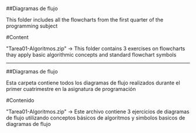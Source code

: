 ##Diagramas de flujo

This folder includes all the flowcharts from the first quarter of the programming subject

#Content

"Tarea01-Algoritmos.zip" -> This folder contains 3 exercises on flowcharts thay apply basic algorithmic concepts and standard flowchart symbols


----------

##Diagramas de flujo

Esta carpeta contiene todos los diagramas de flujo realizados durante el primer cuatrimestre en la asignatura de programación

#Contenido

"Tarea01-Algoritmos.zip" -> Este archivo contiene 3 ejercicios de diagramas de flujo utilizando conceptos básicos de algoritmos y simbolos basicos de diagramas de flujo


